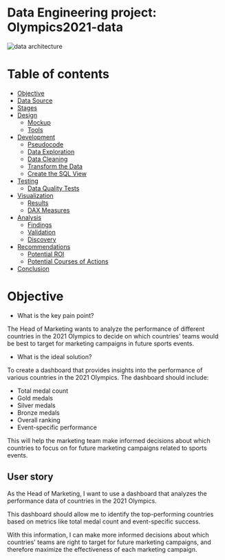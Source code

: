 # Data Engineering project: Olympics2021-data


![data architecture](https://github.com/user-attachments/assets/73b0caed-daae-4101-9822-6f93808506b5)




# Table of contents 

- [Objective](#objective)
- [Data Source](#data-source)
- [Stages](#stages)
- [Design](#design)
  - [Mockup](#mockup)
  - [Tools](#tools)
- [Development](#development)
  - [Pseudocode](#pseudocode)
  - [Data Exploration](#data-exploration)
  - [Data Cleaning](#data-cleaning)
  - [Transform the Data](#transform-the-data)
  - [Create the SQL View](#create-the-sql-view)
- [Testing](#testing)
  - [Data Quality Tests](#data-quality-tests)
- [Visualization](#visualization)
  - [Results](#results)
  - [DAX Measures](#dax-measures)
- [Analysis](#analysis)
  - [Findings](#findings)
  - [Validation](#validation)
  - [Discovery](#discovery)
- [Recommendations](#recommendations)
  - [Potential ROI](#potential-roi)
  - [Potential Courses of Actions](#potential-courses-of-actions)
- [Conclusion](#conclusion)




# Objective 

- What is the key pain point? 

The Head of Marketing wants to analyze the performance of different countries in the 2021 Olympics to decide on which countries' teams would be best to target for marketing campaigns in future sports events.


- What is the ideal solution? 

To create a dashboard that provides insights into the performance of various countries in the 2021 Olympics. The dashboard should include:
- Total medal count
- Gold medals
- Silver medals
- Bronze medals
- Overall ranking
- Event-specific performance

This will help the marketing team make informed decisions about which countries to focus on for future marketing campaigns related to sports events.

## User story 

As the Head of Marketing, I want to use a dashboard that analyzes the performance data of countries in the 2021 Olympics.

This dashboard should allow me to identify the top-performing countries based on metrics like total medal count and event-specific success.

With this information, I can make more informed decisions about which countries' teams are right to target for future marketing campaigns, and therefore maximize the effectiveness of each marketing campaign.
